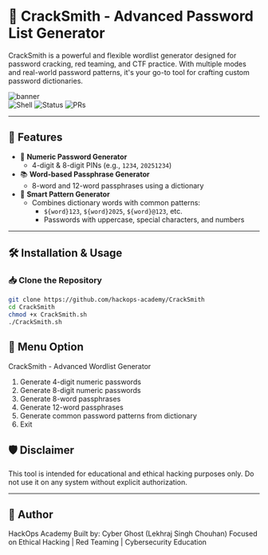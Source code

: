 # 🔐 CrackSmith - Advanced Password List Generator

CrackSmith is a powerful and flexible wordlist generator designed for password cracking, red teaming, and CTF practice. With multiple modes and real-world password patterns, it's your go-to tool for crafting custom password dictionaries.

![banner](https://img.shields.io/badge/Made%20By-HackOps%20Academy-%23purple)  
![Shell](https://img.shields.io/badge/Made%20with-Bash-blue)
![Status](https://img.shields.io/badge/Status-Active-success)
![PRs](https://img.shields.io/badge/PRs-welcome-brightgreen)



---

## 🚀 Features

- 🎯 **Numeric Password Generator**
  - 4-digit & 8-digit PINs (e.g., `1234`, `20251234`)
- 📚 **Word-based Passphrase Generator**
  - 8-word and 12-word passphrases using a dictionary
- 🧠 **Smart Pattern Generator**
  - Combines dictionary words with common patterns:
    - `${word}123`, `${word}2025`, `${word}@123`, etc.
    - Passwords with uppercase, special characters, and numbers

---


## 🛠️ Installation & Usage

### 📥 Clone the Repository

```bash
git clone https://github.com/hackops-academy/CrackSmith
cd CrackSmith
chmod +x CrackSmith.sh
./CrackSmith.sh
```

## 📄 Menu Option 

CrackSmith - Advanced Wordlist Generator
1. Generate 4-digit numeric passwords
2. Generate 8-digit numeric passwords
3. Generate 8-word passphrases
4. Generate 12-word passphrases
5. Generate common password patterns from dictionary
6. Exit


 ## 🛡️ Disclaimer

This tool is intended for educational and ethical hacking purposes only. Do not use it on any system without explicit authorization.


---

 ## 🤖 Author

HackOps Academy
Built by: Cyber Ghost (Lekhraj Singh Chouhan)
Focused on Ethical Hacking | Red Teaming | Cybersecurity Education
